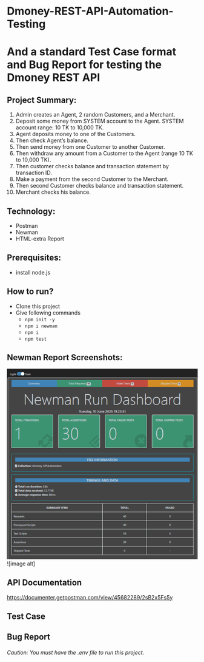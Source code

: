 # Dmoney-REST-API-Automation-Testing

# And a standard Test Case format and Bug Report for testing the Dmoney REST API

## Project Summary:
1. Admin creates an Agent, 2 random Customers, and a Merchant.
2. Deposit some money from SYSTEM account to the Agent. SYSTEM account range: 10 TK to 10,000 TK.
3. Agent deposits money to one of the Customers.
4. Then check Agent’s balance.
5. Then send money from one Customer to another Customer.
6. Then withdraw any amount from a Customer to the Agent (range 10 TK to 10,000 TK).
7. Then customer checks balance and transaction statement by transaction ID.
8. Make a payment from the second Customer to the Merchant.
9. Then second Customer checks balance and transaction statement.
10. Merchant checks his balance.

## Technology:
- Postman
- Newman
- HTML-extra Report

## Prerequisites:
- install node.js

## How to run?
- Clone this project
- Give following commands
  - ```npm init -y```
  - ```npm i newman```
  - ```npm i```
  - ```npm test```

## Newman Report Screenshots:
![image alt](https://github.com/abhishek11das/dmoney-api-automation/blob/1c3461a583b8ac77e7a6c5d9f68fba3f591c5882/HTML%20Report.png)
![image alt]


## API Documentation
https://documenter.getpostman.com/view/45682289/2sB2x5Fs5y

## Test Case
## Bug Report


###### Caution: You must have the .env file to run this project.





